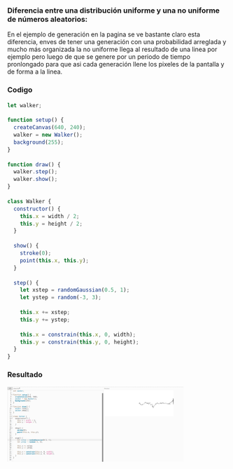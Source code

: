 ### Diferencia entre una distribución uniforme y una no uniforme de números aleatorios:
En el ejemplo de generación en la pagina se ve bastante claro esta diferencia, enves de tener una generación con una probabilidad arreglada y mucho más organizada la no uniforme llega al resultado de una linea por ejemplo
pero luego de que se genere por un periodo de tiempo pronlongado para que asi cada generación llene los pixeles de la pantalla y de forma a la linea.

### Codigo 
``` js
let walker;

function setup() {
  createCanvas(640, 240);
  walker = new Walker();
  background(255);
}

function draw() {
  walker.step();
  walker.show();
}

class Walker {
  constructor() {
    this.x = width / 2;
    this.y = height / 2;
  }

  show() {
    stroke(0);
    point(this.x, this.y);
  }

  step() {
    let xstep = randomGaussian(0.5, 1);  
    let ystep = random(-3, 3);           

    this.x += xstep;
    this.y += ystep;

    this.x = constrain(this.x, 0, width);
    this.y = constrain(this.y, 0, height);
  }
}
```

### Resultado
<img src="../../../../assets/1-4.png" style="height: 80%; width:80%;" />
